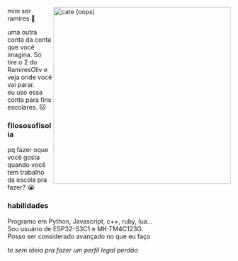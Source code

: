 <a href="https://github.com/RamiresOliv2"> <img src="https://media1.tenor.com/m/EipNNmMIM5QAAAAC/helluva-boss-helluva.gif" alt="cate (oops)" min-width="400px" max-width="400px" width="400px" align="right"> </a>
mim ser ramires 🥺

uma outra conta da conta que você imagina. Só tire o 2 do RamiresOliv e veja onde você vai parar.<br>
eu uso essa conta para fins escolares. 🐱

<font align="left">
<h3>filososofisolia</h3>
pq fazer oque você gosta quando você tem trabalho da escola pra fazer? 😭

### habilidades
Programo em Python, Javascript, c++, ruby, lua...<br>
Sou usuário de ESP32-S3C1 e MK-TM4C123G.<br>
Posso ser considerado avançado no que eu faço

_to sem ideia pra fazer um perfil legal perdão_

</font>
